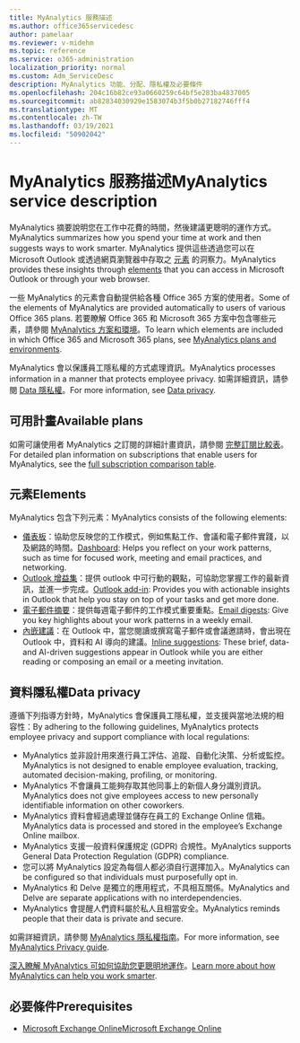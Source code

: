 ```yaml
---
title: MyAnalytics 服務描述
ms.author: office365servicedesc
author: pamelaar
ms.reviewer: v-midehm
ms.topic: reference
ms.service: o365-administration
localization_priority: normal
ms.custom: Adm_ServiceDesc
description: MyAnalytics 功能、分配、隱私權及必要條件
ms.openlocfilehash: 204c16b82ce93a0660259c64bf5e283ba4837005
ms.sourcegitcommit: ab82834030929e1583074b3f5b0b27182746fff4
ms.translationtype: MT
ms.contentlocale: zh-TW
ms.lasthandoff: 03/19/2021
ms.locfileid: "50902042"
---
```

# <a name="myanalytics-service-description"></a><span data-ttu-id="ccd77-103">MyAnalytics 服務描述</span><span class="sxs-lookup"><span data-stu-id="ccd77-103">MyAnalytics service description</span></span>

<span data-ttu-id="ccd77-104">MyAnalytics 摘要說明您在工作中花費的時間，然後建議更聰明的運作方式。</span><span class="sxs-lookup"><span data-stu-id="ccd77-104">MyAnalytics summarizes how you spend your time at work and then suggests ways to work smarter.</span></span> <span data-ttu-id="ccd77-105">MyAnalytics 提供這些透過您可以在 Microsoft Outlook 或透過網頁瀏覽器中存取之 [元素](#elements) 的洞察力。</span><span class="sxs-lookup"><span data-stu-id="ccd77-105">MyAnalytics provides these insights through [elements](#elements) that you can access in Microsoft Outlook or through your web browser.</span></span>

<span data-ttu-id="ccd77-106">一些 MyAnalytics 的元素會自動提供給各種 Office 365 方案的使用者。</span><span class="sxs-lookup"><span data-stu-id="ccd77-106">Some of the elements of MyAnalytics are provided automatically to users of various Office 365 plans.</span></span> <span data-ttu-id="ccd77-107">若要瞭解 Office 365 和 Microsoft 365 方案中包含哪些元素，請參閱 [MyAnalytics 方案和環境](https://docs.microsoft.com/workplace-analytics/myanalytics/overview/plans-environments)。</span><span class="sxs-lookup"><span data-stu-id="ccd77-107">To learn which elements are included in which Office 365 and Microsoft 365 plans, see [MyAnalytics plans and environments](https://docs.microsoft.com/workplace-analytics/myanalytics/overview/plans-environments).</span></span>  

<span data-ttu-id="ccd77-108">MyAnalytics 會以保護員工隱私權的方式處理資訊。</span><span class="sxs-lookup"><span data-stu-id="ccd77-108">MyAnalytics processes information in a manner that protects employee privacy.</span></span> <span data-ttu-id="ccd77-109">如需詳細資訊，請參閱 [Data 隱私權](#data-privacy)。</span><span class="sxs-lookup"><span data-stu-id="ccd77-109">For more information, see [Data privacy](#data-privacy).</span></span>

## <a name="available-plans"></a><span data-ttu-id="ccd77-110">可用計畫</span><span class="sxs-lookup"><span data-stu-id="ccd77-110">Available plans</span></span>

<span data-ttu-id="ccd77-111">如需可讓使用者 MyAnalytics 之訂閱的詳細計畫資訊，請參閱 [完整訂閱比較表](https://www.microsoft.com/microsoft-365/compare-microsoft-365-enterprise-plans)。</span><span class="sxs-lookup"><span data-stu-id="ccd77-111">For detailed plan information on subscriptions that enable users for MyAnalytics, see the [full subscription comparison table](https://www.microsoft.com/microsoft-365/compare-microsoft-365-enterprise-plans).</span></span>

## <a name="elements"></a><span data-ttu-id="ccd77-112">元素</span><span class="sxs-lookup"><span data-stu-id="ccd77-112">Elements</span></span>

<span data-ttu-id="ccd77-113">MyAnalytics 包含下列元素：</span><span class="sxs-lookup"><span data-stu-id="ccd77-113">MyAnalytics consists of the following elements:</span></span>

* <span data-ttu-id="ccd77-114">[儀表板](https://docs.microsoft.com/workplace-analytics/myanalytics/use/dashboard-2)：協助您反映您的工作模式，例如焦點工作、會議和電子郵件實踐，以及網路的時間。</span><span class="sxs-lookup"><span data-stu-id="ccd77-114">[Dashboard](https://docs.microsoft.com/workplace-analytics/myanalytics/use/dashboard-2): Helps you reflect on your work patterns, such as time for focused work, meeting and email practices, and networking.</span></span>
* <span data-ttu-id="ccd77-115">[Outlook 增益集](https://docs.microsoft.com/workplace-analytics/myanalytics/use/add-in)：提供 outlook 中可行動的觀點，可協助您掌握工作的最新資訊，並進一步完成。</span><span class="sxs-lookup"><span data-stu-id="ccd77-115">[Outlook add-in](https://docs.microsoft.com/workplace-analytics/myanalytics/use/add-in): Provides you with actionable insights in Outlook that help you stay on top of your tasks and get more done.</span></span>
* <span data-ttu-id="ccd77-116">[電子郵件摘要](https://docs.microsoft.com/workplace-analytics/myanalytics/use/email-digest-2)：提供每週電子郵件的工作模式重要重點。</span><span class="sxs-lookup"><span data-stu-id="ccd77-116">[Email digests](https://docs.microsoft.com/workplace-analytics/myanalytics/use/email-digest-2): Give you key highlights about your work patterns in a weekly email.</span></span>
* <span data-ttu-id="ccd77-117">[內嵌建議](https://docs.microsoft.com/workplace-analytics/myanalytics/use/mya-notifications)：在 Outlook 中，當您閱讀或撰寫電子郵件或會議邀請時，會出現在 Outlook 中，資料和 AI 導向的建議。</span><span class="sxs-lookup"><span data-stu-id="ccd77-117">[Inline suggestions](https://docs.microsoft.com/workplace-analytics/myanalytics/use/mya-notifications): These brief, data- and AI-driven suggestions appear in Outlook while you are either reading or composing an email or a meeting invitation.</span></span>

## <a name="data-privacy"></a><span data-ttu-id="ccd77-118">資料隱私權</span><span class="sxs-lookup"><span data-stu-id="ccd77-118">Data privacy</span></span>

<span data-ttu-id="ccd77-119">遵循下列指導方針時，MyAnalytics 會保護員工隱私權，並支援與當地法規的相容性：</span><span class="sxs-lookup"><span data-stu-id="ccd77-119">By adhering to the following guidelines, MyAnalytics protects employee privacy and support compliance with local regulations:</span></span>

* <span data-ttu-id="ccd77-120">MyAnalytics 並非設計用來進行員工評估、追蹤、自動化決策、分析或監控。</span><span class="sxs-lookup"><span data-stu-id="ccd77-120">MyAnalytics is not designed to enable employee evaluation, tracking, automated decision-making, profiling, or monitoring.</span></span>
* <span data-ttu-id="ccd77-121">MyAnalytics 不會讓員工能夠存取其他同事上的新個人身分識別資訊。</span><span class="sxs-lookup"><span data-stu-id="ccd77-121">MyAnalytics does not give employees access to new personally identifiable information on other coworkers.</span></span>
* <span data-ttu-id="ccd77-122">MyAnalytics 資料會經過處理並儲存在員工的 Exchange Online 信箱。</span><span class="sxs-lookup"><span data-stu-id="ccd77-122">MyAnalytics data is processed and stored in the employee’s Exchange Online mailbox.</span></span>
* <span data-ttu-id="ccd77-123">MyAnalytics 支援一般資料保護規定 (GDPR) 合規性。</span><span class="sxs-lookup"><span data-stu-id="ccd77-123">MyAnalytics supports General Data Protection Regulation (GDPR) compliance.</span></span>
* <span data-ttu-id="ccd77-124">您可以將 MyAnalytics 設定為每個人都必須自行選擇加入。</span><span class="sxs-lookup"><span data-stu-id="ccd77-124">MyAnalytics can be configured so that individuals must purposefully opt in.</span></span>
* <span data-ttu-id="ccd77-125">MyAnalytics 和 Delve 是獨立的應用程式，不具相互關係。</span><span class="sxs-lookup"><span data-stu-id="ccd77-125">MyAnalytics and Delve are separate applications with no interdependencies.</span></span>
* <span data-ttu-id="ccd77-126">MyAnalytics 會提醒人們資料屬於私人且相當安全。</span><span class="sxs-lookup"><span data-stu-id="ccd77-126">MyAnalytics reminds people that their data is private and secure.</span></span>

<span data-ttu-id="ccd77-127">如需詳細資訊，請參閱 [MyAnalytics 隱私權指南](https://docs.microsoft.com/workplace-analytics/myanalytics/overview/privacy-guide)。</span><span class="sxs-lookup"><span data-stu-id="ccd77-127">For more information, see [MyAnalytics Privacy guide](https://docs.microsoft.com/workplace-analytics/myanalytics/overview/privacy-guide).</span></span>

<span data-ttu-id="ccd77-128">[深入瞭解 MyAnalytics 可如何協助您更聰明地運作](https://products.office.com/business/myanalytics-personal-analytics)。</span><span class="sxs-lookup"><span data-stu-id="ccd77-128">[Learn more about how MyAnalytics can help you work smarter](https://products.office.com/business/myanalytics-personal-analytics).</span></span>

## <a name="prerequisites"></a><span data-ttu-id="ccd77-129">必要條件</span><span class="sxs-lookup"><span data-stu-id="ccd77-129">Prerequisites</span></span>

* [<span data-ttu-id="ccd77-130">Microsoft Exchange Online</span><span class="sxs-lookup"><span data-stu-id="ccd77-130">Microsoft Exchange Online</span></span>](https://docs.microsoft.com/office365/servicedescriptions/exchange-online-service-description/exchange-online-service-description)
